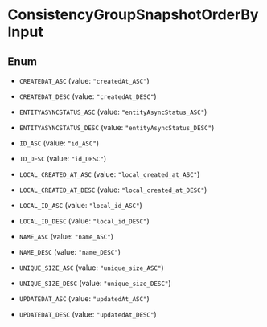 

# ConsistencyGroupSnapshotOrderByInput

## Enum


* `CREATEDAT_ASC` (value: `"createdAt_ASC"`)

* `CREATEDAT_DESC` (value: `"createdAt_DESC"`)

* `ENTITYASYNCSTATUS_ASC` (value: `"entityAsyncStatus_ASC"`)

* `ENTITYASYNCSTATUS_DESC` (value: `"entityAsyncStatus_DESC"`)

* `ID_ASC` (value: `"id_ASC"`)

* `ID_DESC` (value: `"id_DESC"`)

* `LOCAL_CREATED_AT_ASC` (value: `"local_created_at_ASC"`)

* `LOCAL_CREATED_AT_DESC` (value: `"local_created_at_DESC"`)

* `LOCAL_ID_ASC` (value: `"local_id_ASC"`)

* `LOCAL_ID_DESC` (value: `"local_id_DESC"`)

* `NAME_ASC` (value: `"name_ASC"`)

* `NAME_DESC` (value: `"name_DESC"`)

* `UNIQUE_SIZE_ASC` (value: `"unique_size_ASC"`)

* `UNIQUE_SIZE_DESC` (value: `"unique_size_DESC"`)

* `UPDATEDAT_ASC` (value: `"updatedAt_ASC"`)

* `UPDATEDAT_DESC` (value: `"updatedAt_DESC"`)



